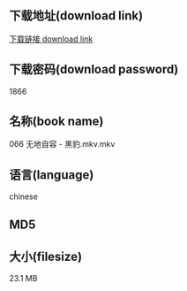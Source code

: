 ## 下载地址(download link)
[下载链接 download link](https://voluble-croquembouche-d321dc.netlify.app/?s=066+%E6%97%A0%E5%9C%B0%E8%87%AA%E5%AE%B9+-+%E9%BB%91%E8%B1%B9.mkv)

## 下载密码(download password)
1866

## 名称(book name)
066 无地自容 - 黑豹.mkv.mkv

## 语言(language)
chinese

## MD5


## 大小(filesize)
23.1 MB
